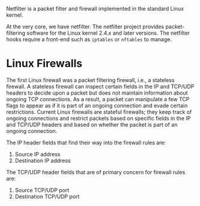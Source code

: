 Netfilter is a packet filter and firewall implemented in the standard Linux kernel.

At the very core, we have netfilter. The netfilter project provides packet-filtering software for the Linux kernel 2.4.x and later versions. The netfilter hooks require a front-end such as `iptables` or `nftables` to manage.
# Linux Firewalls

The first Linux firewall was a packet filtering firewall, i.e., a stateless firewall. A stateless firewall can inspect certain fields in the IP and TCP/UDP headers to decide upon a packet but does not maintain information about ongoing TCP connections. As a result, a packet can manipulate a few TCP flags to appear as if it is part of an ongoing connection and evade certain restrictions. Current Linux firewalls are stateful firewalls; they keep track of ongoing connections and restrict packets based on specific fields in the IP and TCP/UDP headers and based on whether the packet is part of an ongoing connection.

The IP header fields that find their way into the firewall rules are:

1. Source IP address
2. Destination IP address

The TCP/UDP header fields that are of primary concern for firewall rules are:

1. Source TCP/UDP port
2. Destination TCP/UDP port